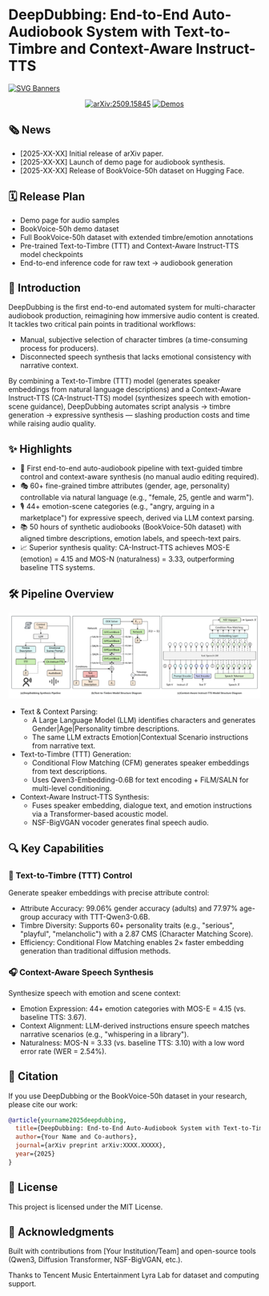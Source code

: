 # DeepDubbing: End-to-End Auto-Audiobook System with Text-to-Timbre and Context-Aware Instruct-TTS

[![SVG Banners](https://svg-banners.vercel.app/api?type=origin&text1=DeepDubbing&text2=💖%20Open%20Source&width=800&height=400)](https://github.com/Akshay090/svg-banners)

<div align="center">
    <a href="https://arxiv.org/abs/2509.15845"><img src="https://img.shields.io/badge/arXiv-2509.15845-b31b1b.svg?logo=arxiv&logoColor=white" alt="arXiv:2509.15845"></a>
    <a href="https://tme-lyra-lab.github.io/DeepDubbing"><img src="https://img.shields.io/badge/Demos-🌐-blue" alt="Demos"></a>
</div>

## 🗞 News

- [2025-XX-XX] Initial release of arXiv paper.
- [2025-XX-XX] Launch of demo page for audiobook synthesis.
- [2025-XX-XX] Release of BookVoice-50h dataset on Hugging Face.

## 🗓️ Release Plan

- Demo page for audio samples
- BookVoice-50h demo dataset
- Full BookVoice-50h dataset with extended timbre/emotion annotations
- Pre-trained Text-to-Timbre (TTT) and Context-Aware Instruct-TTS model checkpoints
- End-to-end inference code for raw text → audiobook generation

## 🎯 Introduction

DeepDubbing is the first end-to-end automated system for multi-character audiobook production, reimagining how immersive audio content is created. It tackles two critical pain points in traditional workflows:

- Manual, subjective selection of character timbres (a time-consuming process for producers).
- Disconnected speech synthesis that lacks emotional consistency with narrative context.

By combining a Text-to-Timbre (TTT) model (generates speaker embeddings from natural language descriptions) and a Context-Aware Instruct-TTS (CA-Instruct-TTS) model (synthesizes speech with emotion-scene guidance), DeepDubbing automates script analysis → timbre generation → expressive synthesis — slashing production costs and time while raising audio quality.

## ✨ Highlights

- 🚀 First end-to-end auto-audiobook pipeline with text-guided timbre control and context-aware synthesis (no manual audio editing required).
- 🎭 60+ fine-grained timbre attributes (gender, age, personality) controllable via natural language (e.g., "female, 25, gentle and warm").
- 🎙️ 44+ emotion-scene categories (e.g., "angry, arguing in a marketplace") for expressive speech, derived via LLM context parsing.
- 📚 50 hours of synthetic audiobooks (BookVoice-50h dataset) with aligned timbre descriptions, emotion labels, and speech-text pairs.
- 📈 Superior synthesis quality: CA-Instruct-TTS achieves MOS-E (emotion) = 4.15 and MOS-N (naturalness) = 3.33, outperforming baseline TTS systems.

## 🛠️ Pipeline Overview

![DeepDubbing Pipeline](s_new_audiobook_model_picture.png)

- Text & Context Parsing:
  - A Large Language Model (LLM) identifies characters and generates Gender|Age|Personality timbre descriptions.
  - The same LLM extracts Emotion|Contextual Scenario instructions from narrative text.
- Text-to-Timbre (TTT) Generation:
  - Conditional Flow Matching (CFM) generates speaker embeddings from text descriptions.
  - Uses Qwen3-Embedding-0.6B for text encoding + FiLM/SALN for multi-level conditioning.
- Context-Aware Instruct-TTS Synthesis:
  - Fuses speaker embedding, dialogue text, and emotion instructions via a Transformer-based acoustic model.
  - NSF-BigVGAN vocoder generates final speech audio.

## 🔍 Key Capabilities

### 🎤 Text-to-Timbre (TTT) Control
Generate speaker embeddings with precise attribute control:

- Attribute Accuracy: 99.06% gender accuracy (adults) and 77.97% age-group accuracy with TTT-Qwen3-0.6B.
- Timbre Diversity: Supports 60+ personality traits (e.g., "serious", "playful", "melancholic") with a 2.87 CMS (Character Matching Score).
- Efficiency: Conditional Flow Matching enables 2× faster embedding generation than traditional diffusion methods.

### 🎧 Context-Aware Speech Synthesis
Synthesize speech with emotion and scene context:

- Emotion Expression: 44+ emotion categories with MOS-E = 4.15 (vs. baseline TTS: 3.67).
- Context Alignment: LLM-derived instructions ensure speech matches narrative scenarios (e.g., "whispering in a library").
- Naturalness: MOS-N = 3.33 (vs. baseline TTS: 3.10) with a low word error rate (WER = 2.54%).

## 📝 Citation
If you use DeepDubbing or the BookVoice-50h dataset in your research, please cite our work:

```bibtex
@article{yourname2025deepdubbing,
  title={DeepDubbing: End-to-End Auto-Audiobook System with Text-to-Timbre and Context-Aware Instruct-TTS},
  author={Your Name and Co-authors},
  journal={arXiv preprint arXiv:XXXX.XXXXX},
  year={2025}
}
```

## 📄 License
This project is licensed under the MIT License.

## 🙏 Acknowledgments
Built with contributions from [Your Institution/Team] and open-source tools (Qwen3, Diffusion Transformer, NSF-BigVGAN, etc.).

Thanks to Tencent Music Entertainment Lyra Lab for dataset and computing support.